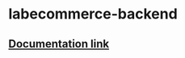 # labecommerce-backend

## [Documentation link](https://documenter.getpostman.com/view/25826645/2s93XyTNVR)